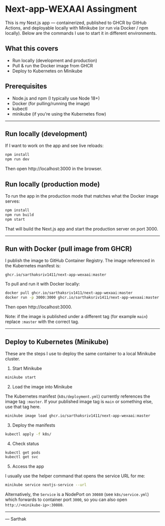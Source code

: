 # Next-app-WEXAAI Assingment

This is my Next.js app — containerized, published to GHCR by GitHub Actions, and deployable locally with Minikube (or run via Docker / npm locally). Below are the commands I use to start it in different environments.

## What this covers
- Run locally (development and production)
- Pull & run the Docker image from GHCR
- Deploy to Kubernetes on Minikube

## Prerequisites
- Node.js and npm (I typically use Node 18+)
- Docker (for pulling/running the image)
- kubectl
- minikube (if you're using the Kubernetes flow)

---

## Run locally (development)
If I want to work on the app and see live reloads:

```bash
npm install
npm run dev
```

Then open http://localhost:3000 in the browser.

## Run locally (production mode)
To run the app in the production mode that matches what the Docker image serves:

```bash
npm install
npm run build
npm start
```

That will build the Next.js app and start the production server on port 3000.

---

## Run with Docker (pull image from GHCR)
I publish the image to GitHub Container Registry. The image referenced in the Kubernetes manifest is:

```
ghcr.io/sarthaksriv1411/next-app-wexaai:master
```

To pull and run it with Docker locally:

```bash
docker pull ghcr.io/sarthaksriv1411/next-app-wexaai:master
docker run -p 3000:3000 ghcr.io/sarthaksriv1411/next-app-wexaai:master
```

Then open http://localhost:3000.

Note: if the image is published under a different tag (for example `main`) replace `:master` with the correct tag.

---

## Deploy to Kubernetes (Minikube)
These are the steps I use to deploy the same container to a local Minikube cluster.

1. Start Minikube

```bash
minikube start
```

2. Load the image into Minikube

The Kubernetes manifest (`k8s/deployment.yml`) currently references the image tag `:master`. If your published image tag is `main` or something else, use that tag here.

```bash
minikube image load ghcr.io/sarthaksriv1411/next-app-wexaai:master
```

3. Deploy the manifests

```bash
kubectl apply -f k8s/
```

4. Check status

```bash
kubectl get pods
kubectl get svc
```

5. Access the app

I usually use the helper command that opens the service URL for me:

```bash
minikube service nextjs-service --url
```

Alternatively, the `Service` is a NodePort on `30080` (see `k8s/service.yml`) which forwards to container port `3000`, so you can also open `http://<minikube-ip>:30080`.

---


— Sarthak
